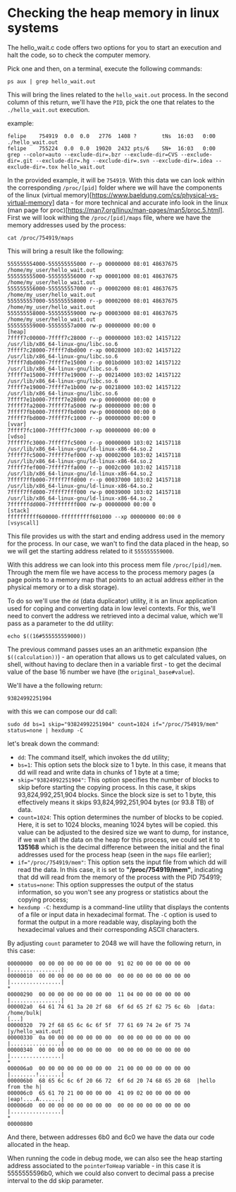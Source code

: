# Checking the heap memory in linux systems

The hello_wait.c code offers two options for you to start an execution and halt the code, so to check the computer memory.

Pick one and then, on a terminal, execute the following commands:

```shell
ps aux | grep hello_wait.out
```

This will bring the lines related to the `hello_wait.out` process. In the second column of this return, we'll have the `PID`, pick the one that relates to the `./hello_wait.out` execution.

example:

```shell
felipe    754919  0.0  0.0   2776  1408 ?        tNs  16:03   0:00 ./hello_wait.out
felipe    755224  0.0  0.0  19020  2432 pts/6    SN+  16:03   0:00 grep --color=auto --exclude-dir=.bzr --exclude-dir=CVS --exclude-dir=.git --exclude-dir=.hg --exclude-dir=.svn --exclude-dir=.idea --exclude-dir=.tox hello_wait.out
```

In the provided example, it will be `754919`. With this data we can look within the corresponding `/proc/[pid]` folder where we will have the components of the linux (virtual memory)[https://www.baeldung.com/cs/physical-vs-virtual-memory] data - for more technical and accurate info look in the linux (man page for proc)[https://man7.org/linux/man-pages/man5/proc.5.html]. First we will look withing the  `/proc/[pid]/maps` file, where we have the memory addresses used by the process:

```shell
cat /proc/754919/maps
```

This will bring a result like the following:

```shell
555555554000-555555555000 r--p 00000000 08:01 48637675                   /home/my_user/hello_wait.out
555555555000-555555556000 r-xp 00001000 08:01 48637675                   /home/my_user/hello_wait.out
555555556000-555555557000 r--p 00002000 08:01 48637675                   /home/my_user/hello_wait.out
555555557000-555555558000 r--p 00002000 08:01 48637675                   /home/my_user/hello_wait.out
555555558000-555555559000 rw-p 00003000 08:01 48637675                   /home/my_user/hello_wait.out
555555559000-55555557a000 rw-p 00000000 00:00 0                          [heap]
7ffff7c00000-7ffff7c28000 r--p 00000000 103:02 14157122                  /usr/lib/x86_64-linux-gnu/libc.so.6
7ffff7c28000-7ffff7dbd000 r-xp 00028000 103:02 14157122                  /usr/lib/x86_64-linux-gnu/libc.so.6
7ffff7dbd000-7ffff7e15000 r--p 001bd000 103:02 14157122                  /usr/lib/x86_64-linux-gnu/libc.so.6
7ffff7e15000-7ffff7e19000 r--p 00214000 103:02 14157122                  /usr/lib/x86_64-linux-gnu/libc.so.6
7ffff7e19000-7ffff7e1b000 rw-p 00218000 103:02 14157122                  /usr/lib/x86_64-linux-gnu/libc.so.6
7ffff7e1b000-7ffff7e28000 rw-p 00000000 00:00 0 
7ffff7fa2000-7ffff7fa5000 rw-p 00000000 00:00 0 
7ffff7fbb000-7ffff7fbd000 rw-p 00000000 00:00 0 
7ffff7fbd000-7ffff7fc1000 r--p 00000000 00:00 0                          [vvar]
7ffff7fc1000-7ffff7fc3000 r-xp 00000000 00:00 0                          [vdso]
7ffff7fc3000-7ffff7fc5000 r--p 00000000 103:02 14157118                  /usr/lib/x86_64-linux-gnu/ld-linux-x86-64.so.2
7ffff7fc5000-7ffff7fef000 r-xp 00002000 103:02 14157118                  /usr/lib/x86_64-linux-gnu/ld-linux-x86-64.so.2
7ffff7fef000-7ffff7ffa000 r--p 0002c000 103:02 14157118                  /usr/lib/x86_64-linux-gnu/ld-linux-x86-64.so.2
7ffff7ffb000-7ffff7ffd000 r--p 00037000 103:02 14157118                  /usr/lib/x86_64-linux-gnu/ld-linux-x86-64.so.2
7ffff7ffd000-7ffff7fff000 rw-p 00039000 103:02 14157118                  /usr/lib/x86_64-linux-gnu/ld-linux-x86-64.so.2
7ffffffdd000-7ffffffff000 rw-p 00000000 00:00 0                          [stack]
ffffffffff600000-ffffffffff601000 --xp 00000000 00:00 0                  [vsyscall]
```

This file provides us with the start and ending address used in the memory for the process. In our case, we wan't to find the data placed in the heap, so we will get the starting address related to it `555555559000`.

With this address we can look into this process mem file `/proc/[pid]/mem`. Through the mem file we have access to the process memory pages (a page points to a memory map that points to an actual address either in the physical memory or to a disk storage).

To do so we'll use the `dd` (data duplicator) utility, it is an linux application used for coping and converting data in low level contexts. For this, we'll need to convert the address we retrieved into a decimal value, which we'll pass as a parameter to the dd utility:

```shell
echo $((16#555555559000))
```

The previous command passes uses an an arithmetic expansion (the `$((calculation))`) - an operation that allows us to get calculated values, on shell, without having to declare then in a variable first - to get the decimal value of the base 16 number we have (the `original_base#value`).

We'll have a the following return:

```shell
93824992251904
```

with this we can compose our dd call:

```shell
sudo dd bs=1 skip="93824992251904" count=1024 if="/proc/754919/mem" status=none | hexdump -C
```

let's break down the command:

- `dd`: The command itself, which invokes the dd utility;
- `bs=1`: This option sets the block size to 1 byte. In this case, it means that dd will read and write data in chunks of 1 byte at a time;
- `skip="93824992251904"`: This option specifies the number of blocks to skip before starting the copying process. In this case, it skips 93,824,992,251,904 blocks. Since the block size is set to 1 byte, this effectively means it skips 93,824,992,251,904 bytes (or 93.8 TB) of data.
- `count=1024`: This option determines the number of blocks to be copied. Here, it is set to 1024 blocks, meaning 1024 bytes will be copied. this value can be adjusted to the desired size we want to dump, for instance, if we wan´t all the data on the heap for this process, we could set it to **135168** which is the decimal difference between the initial and the final addresses used for the process heap (seen in the `maps` file earlier);
- `if="/proc/754919/mem"`: This option sets the input file from which dd will read the data. In this case, it is set to **"/proc/754919/mem"**, indicating that dd will read from the memory of the process with the PID 754919;
- `status=none`: This option suppresses the output of the status information, so you won't see any progress or statistics about the copying process;
- `hexdump -C`: hexdump is a command-line utility that displays the contents of a file or input data in hexadecimal format. The `-C` option is used to format the output in a more readable way, displaying both the hexadecimal values and their corresponding ASCII characters.

By adjusting `count` parameter to 2048 we will have the following return, in this case:

```shell
00000000  00 00 00 00 00 00 00 00  91 02 00 00 00 00 00 00  |................|
00000010  00 00 00 00 00 00 00 00  00 00 00 00 00 00 00 00  |................|
*
00000290  00 00 00 00 00 00 00 00  11 04 00 00 00 00 00 00  |................|
000002a0  64 61 74 61 3a 20 2f 68  6f 6d 65 2f 62 75 6c 6b  |data: /home/bulk|
[...]
00000320  79 2f 68 65 6c 6c 6f 5f  77 61 69 74 2e 6f 75 74  |y/hello_wait.out|
00000330  0a 00 00 00 00 00 00 00  00 00 00 00 00 00 00 00  |................|
00000340  00 00 00 00 00 00 00 00  00 00 00 00 00 00 00 00  |................|
*
000006a0  00 00 00 00 00 00 00 00  21 00 00 00 00 00 00 00  |........!.......|
000006b0  68 65 6c 6c 6f 20 66 72  6f 6d 20 74 68 65 20 68  |hello from the h|
000006c0  65 61 70 21 00 00 00 00  41 09 02 00 00 00 00 00  |eap!....A.......|
000006d0  00 00 00 00 00 00 00 00  00 00 00 00 00 00 00 00  |................|
*
00000800
```
And there, between addresses 6b0 and 6c0 we have the data our code allocated in the heap.

When running the code in debug mode, we can also see the heap starting address associated to the `pointerToHeap` variable - in this case it is 5555555596b0, which we could also convert to decimal pass a precise interval to the dd skip parameter.
